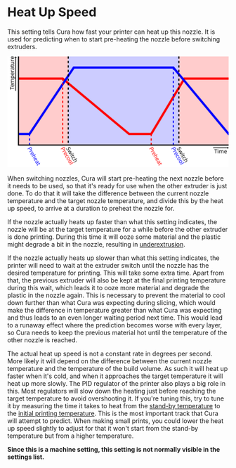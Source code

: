 Heat Up Speed
====
This setting tells Cura how fast your printer can heat up this nozzle. It is used for predicting when to start pre-heating the nozzle before switching extruders.

![The nozzles start heating up in advance before switching extruders](images/temperature_regulation.svg)

When switching nozzles, Cura will start pre-heating the next nozzle before it needs to be used, so that it's ready for use when the other extruder is just done. To do that it will take the difference between the current nozzle temperature and the target nozzle temperature, and divide this by the heat up speed, to arrive at a duration to preheat the nozzle for.

If the nozzle actually heats up faster than what this setting indicates, the nozzle will be at the target temperature for a while before the other extruder is done printing. During this time it will ooze some material and the plastic might degrade a bit in the nozzle, resulting in [underextrusion](../troubleshooting/underextrusion.md).

If the nozzle actually heats up slower than what this setting indicates, the printer will need to wait at the extruder switch until the nozzle has the desired temperature for printing. This will take some extra time. Apart from that, the previous extruder will also be kept at the final printing temperature during this wait, which leads it to ooze more material and degrade the plastic in the nozzle again. This is necessary to prevent the material to cool down further than what Cura was expecting during slicing, which would make the difference in temperature greater than what Cura was expecting and thus leads to an even longer waiting period next time. This would lead to a runaway effect where the prediction becomes worse with every layer, so Cura needs to keep the previous material hot until the temperature of the other nozzle is reached.

The actual heat up speed is not a constant rate in degrees per second. More likely it will depend on the difference between the current nozzle temperature and the temperature of the build volume. As such it will heat up faster when it's cold, and when it approaches the target temperature it will heat up more slowly. The PID regulator of the printer also plays a big role in this. Most regulators will slow down the heating just before reaching the target temperature to avoid overshooting it. If you're tuning this, try to tune it by measuring the time it takes to heat from the [stand-by temperature](../material/material_standby_temperature.md) to the [initial printing temperature](../material/material_initial_print_temperature.md). This is the most important track that Cura will attempt to predict. When making small prints, you could lower the heat up speed slightly to adjust for that it won't start from the stand-by temperature but from a higher temperature.

**Since this is a machine setting, this setting is not normally visible in the settings list.**